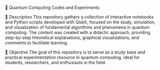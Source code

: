 🧪 Quantum Computing Codes and Experiments

📘 Description
This repository gathers a collection of interactive notebooks and Python scripts developed with Qiskit, focused on the study, simulation, and visualization of fundamental algorithms and phenomena in quantum computing. The content was created with a didactic approach, providing step-by-step theoretical explanations, graphical visualizations, and comments to facilitate learning.

🎯 Objective
The goal of this repository is to serve as a study base and practical experimentation resource in quantum computing, ideal for students, researchers, and enthusiasts in the field.

